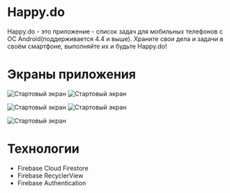 # Happy.do
Happy.do - это приложение - список задач для мобильных телефонов с ОС Android(поддерживается 4.4 и выше).
Храните свои дела и задачи в своём смартфоне, выполняйте их и будьте Happy.do!

# Экраны приложения
![Стартовый экран](https://raw.githubusercontent.com/VladimirChurkin/Happy.do/master/Screens/start.jpg) ![Стартовый экран](https://raw.githubusercontent.com/VladimirChurkin/Happy.do/master/Screens/login.jpg)

![Стартовый экран](https://raw.githubusercontent.com/VladimirChurkin/Happy.do/master/Screens/task.jpg) ![Стартовый экран](https://raw.githubusercontent.com/VladimirChurkin/Happy.do/master/Screens/add.jpg)

![Стартовый экран](https://raw.githubusercontent.com/VladimirChurkin/Happy.do/master/Screens/calendar.jpg)
# Технологии
* Firebase Cloud Firestore
* Firebase RecyclerView
* Firebase Authentication 


